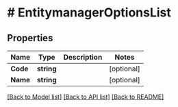 # # EntitymanagerOptionsList


## Properties 


Name | Type | Description | Notes
------------ | ------------- | ------------- | -------------
**Code**| **string** |   | [optional]
**Name**| **string** |   | [optional]


[[Back to Model list]](../../README.md#models) [[Back to API list]](../../README.md#endpoints) [[Back to README]](../../README.md)

